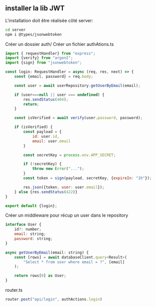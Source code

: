 ## installer la lib JWT

L'installation doit être réalisée côté server: 

```bash
cd server
npm i @types/jsonwebtoken
```

Créer un dossier auth/
Créer un fichier
authAtions.ts

```javascript
import { requestHandler} from "express";
import {verify} from "argon2";
import {sign} from "jsonwebtoken";

const login: RequestHandler = async (req, res, next) => {
	const {email, password} = req.body;

	const user = await userRepository.getUserByEmail(email);

	if (user===null || user === undefined) {
		res.sendStatus(404);
		return;
	}

	const isVerified = await verify(user.password, password);

	if (isVerified) {
		const payload = {
			id: user.id,
			email: user.email
		}

		const secretKey = process.env.APP_SECRET;

		if (!secretKey) {
			throw new Error("...");
		}
		const token = sign(payload, secretKey, {expireIn: "1h"});

		res.json({token, user: user.email});
	} else {res.sendStatus(422)}
}

export default {login};
```

Créer un middleware pour récup un user dans le repository

```javascript
interface User {
	id?: number;
	email: string;
	password: string;
}

async getUserByEmail(email: string) {
	const [rows] = await databaseClient.query<Result>(
		"Select * from user where email = ?", [email]
	);

	return rows[0] as User;
}
```

router.ts

```javascript
router.post("api/login", authActions.login)
```
